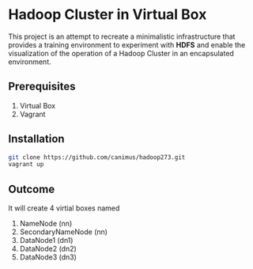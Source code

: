 # Hadoop Cluster in Virtual Box

This project is an attempt to recreate a minimalistic infrastructure that provides a training environment to experiment with **HDFS** and enable the visualization of the operation of a Hadoop Cluster in an encapsulated environment.

## Prerequisites

1. Virtual Box 
2. Vagrant

## Installation
```sh
git clone https://github.com/canimus/hadoop273.git
vagrant up
```

## Outcome

It will create 4 virtial boxes named

1. NameNode (nn)
2. SecondaryNameNode (nn)
3. DataNode1 (dn1)
4. DataNode2 (dn2)
5. DataNode3 (dn3)
